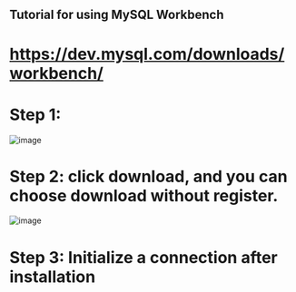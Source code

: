 ## Tutorial for using MySQL Workbench
# https://dev.mysql.com/downloads/workbench/
# Step 1:
![image](https://user-images.githubusercontent.com/56694905/130517198-4dfc8f52-d3d9-4023-a924-1716d2a4bd6f.png)
# Step 2: click download, and you can choose download without register.
![image](https://user-images.githubusercontent.com/56694905/130517249-6bc0b03f-28ec-44da-b27d-5e0e7573cdf7.png)
# Step 3: Initialize a connection after installation

